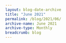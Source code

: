 ```yaml
---
layout: blog-date-archive
title: "June 2021"
permalink: /blog/2021/06/
archive-name: June 2021
archive-type: Monthly
breadcrumb: blog
---
```

